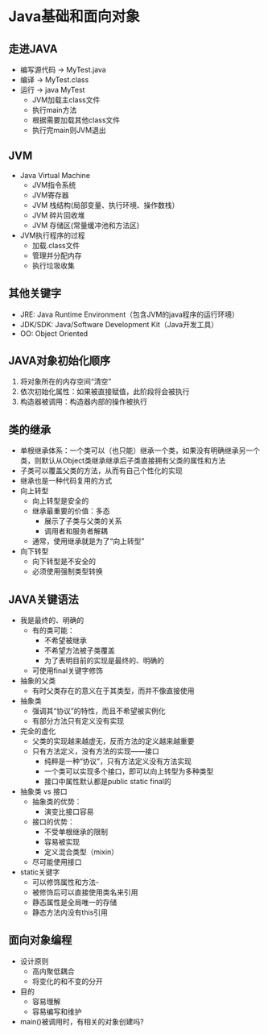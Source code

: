 # Java基础和面向对象 #

## 走进JAVA ##
- 编写源代码 -> MyTest.java
- 编译 -> MyTest.class
- 运行 -> java MyTest
	- JVM加载主class文件
	- 执行main方法
	- 根据需要加载其他class文件
	- 执行完main则JVM退出

## JVM ##
- Java Virtual Machine
	- JVM指令系统
	- JVM寄存器
	- JVM 栈结构(局部变量、执行环境、操作数栈）
	- JVM 碎片回收堆
	- JVM 存储区(常量缓冲池和方法区)
- JVM执行程序的过程
	- 加载.class文件
	- 管理并分配内存
	- 执行垃圾收集

## 其他关键字 ##
- JRE: Java Runtime Environment（包含JVM的java程序的运行环境）
- JDK/SDK: Java/Software Development Kit（Java开发工具）
- OO: Object Oriented

## JAVA对象初始化顺序
1. 将对象所在的内存空间“清空”
1. 依次初始化属性：如果被直接赋值，此阶段将会被执行
1. 构造器被调用：构造器内部的操作被执行

## 类的继承 ##
- 单根继承体系：一个类可以（也只能）继承一个类，如果没有明确继承另一个类，则默认从Object类继承继承后子类直接拥有父类的属性和方法
- 子类可以覆盖父类的方法，从而有自己个性化的实现
- 继承也是一种代码复用的方式
- 向上转型
	- 向上转型是安全的
	- 继承最重要的价值：多态
		- 展示了子类与父类的关系
		- 调用者和服务者解耦
	- 通常，使用继承就是为了“向上转型”
- 向下转型
	- 向下转型是不安全的
	- 必须使用强制类型转换

## JAVA关键语法 ##
- 我是最终的、明确的
	- 有的类可能：
		- 不希望被继承
		- 不希望方法被子类覆盖
		- 为了表明目前的实现是最终的、明确的
	- 可使用final关键字修饰
- 抽象的父类
	- 有时父类存在的意义在于其类型，而并不像直接使用
- 抽象类
	- 强调其“协议”的特性，而且不希望被实例化
	- 有部分方法只有定义没有实现
- 完全的虚化
	- 父类的实现越来越虚无，反而方法的定义越来越重要
	- 只有方法定义，没有方法的实现——接口
		- 纯粹是一种“协议”，只有方法定义没有方法实现
		- 一个类可以实现多个接口，即可以向上转型为多种类型
		- 接口中属性默认都是public static final的
- 抽象类 vs 接口
	- 抽象类的优势：
		- 演变比接口容易
	- 接口的优势：
		- 不受单根继承的限制
		- 容易被实现
		- 定义混合类型（mixin）
	- 尽可能使用接口
- static关键字
	- 可以修饰属性和方法- 
	- 被修饰后可以直接使用类名来引用
	- 静态属性是全局唯一的存储
	- 静态方法内没有this引用


## 面向对象编程 ##
- 设计原则
	- 高内聚低耦合
	- 将变化的和不变的分开
- 目的
	- 容易理解
	- 容易编写和维护
- main()被调用时，有相关的对象创建吗?